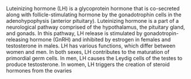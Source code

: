 Luteinizing hormone (LH) is a glycoprotein hormone that is co-secreted along with follicle-stimulating hormone by the gonadotrophin cells in the adenohypophysis (anterior pituitary). Luteinizing hormone is a part of a neurological pathway comprised of the hypothalamus, the pituitary gland, and gonads. In this pathway, LH release is stimulated by gonadotropin-releasing hormone (GnRH) and inhibited by estrogen in females and testosterone in males. LH has various functions, which differ between women and men. In both sexes, LH contributes to the maturation of primordial germ cells. In men, LH causes the Leydig cells of the testes to produce testosterone. In women, LH triggers the creation of steroid hormones from the ovaries